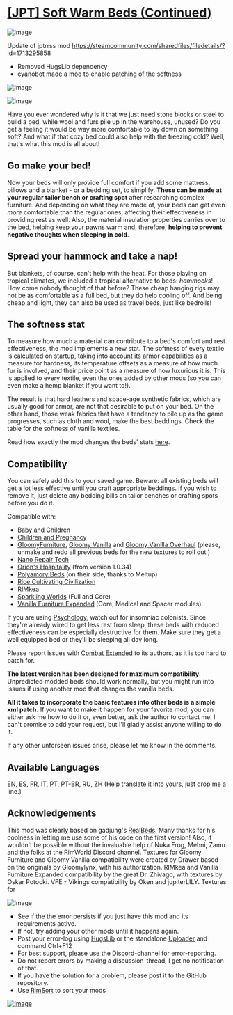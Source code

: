 # [[JPT] Soft Warm Beds (Continued)](https://steamcommunity.com/sharedfiles/filedetails/?id=3006469889)

![Image](https://i.imgur.com/buuPQel.png)

Update of jptrrss mod https://steamcommunity.com/sharedfiles/filedetails/?id=1713295858

- Removed HugsLib dependency
- cyanobot made a [mod](https://steamcommunity.com/sharedfiles/filedetails/?id=3211326812) to enable patching of the softness

![Image](https://i.imgur.com/pufA0kM.png)
	
![Image](https://i.imgur.com/Z4GOv8H.png)

Have you ever wondered why is it that we just need stone blocks or steel to build a bed, while wool and furs pile up in the warehouse, unused? Do you get a feeling it would be way more comfortable to lay down on something soft? And what if that cozy bed could also help with the freezing cold? Well, that's what this mod is all about!

## Go **make your bed**!

Now your beds will only provide full comfort if you add some mattress, pillows and a blanket - or a bedding set, to simplify. **These can be made at your regular tailor bench or crafting spot** after researching complex furniture. And depending on what they are made of, your beds can get even *more* comfortable than the regular ones, affecting their effectiveness in providing rest as well. Also, the material insulation properties carries over to the bed, helping keep your pawns warm and, therefore, **helping to prevent negative thoughts when sleeping in cold**.

## Spread your **hammock** and take a nap!

But blankets, of course, can't help with the heat. For those playing on tropical climates, we included a tropical alternative to beds: *hammocks*! How come nobody thought of that before? These cheap hanging rigs may not be as comfortable as a full bed, but they do help cooling off. And being cheap and light, they can also be used as travel beds, just like bedrolls!

## The **softness** stat

To measure how much a material can contribute to a bed's comfort and rest effectiveness, the mod implements a new stat. The softness of every textile is calculated on startup, taking into account its armor capabilities as a measure for hardness, its temperature offsets as a measure of how much fur is involved, and their price point as a measure of how luxurious it is. This is applied to every textile, even the ones added by other mods (so you can even make a hemp blanket if you want to!).

The result is that hard leathers and space-age synthetic fabrics, which are usually good for armor, are not that desirable to put on your bed. On the other hand, those weak fabrics that have a tendency to pile up as the game progresses, such as cloth and wool, make the best beddings. Check the table for the softness of vanilla textiles.

Read how exactly the mod changes the beds' stats [here](https://github.com/jptrrs/SoftWarmBeds#first-all-beds-get-more-complicated).


## Compatibility

You can safely add this to your saved game. Beware: all existing beds will get a lot less effective until you craft appropriate beddings. If you wish to remove it, just delete any bedding bills on tailor benches or crafting spots before you do it.

Compatible with:


- [Baby and Children](steamcommunity.com/sharedfiles/filedetails/?id=1641239442)
- [Children and Pregnancy](steamcommunity.com/sharedfiles/filedetails/?id=2077704445)
- [GloomyFurniture](steamcommunity.com/sharedfiles/filedetails/?id=1558635181), [Gloomy Vanilla](steamcommunity.com/sharedfiles/filedetails/?id=1697864590) and [Gloomy Vanilla Overhaul](steamcommunity.com/sharedfiles/filedetails/?id=1883678698) (please, unmake and redo all previous beds for the new textures to roll out.)
- [Nano Repair Tech](steamcommunity.com/sharedfiles/filedetails/?id=1447372624)
- [Orion's Hospitality](steamcommunity.com/sharedfiles/filedetails/?id=753498552) (from version 1.0.34)
- [Polyamory Beds](steamcommunity.com/sharedfiles/filedetails/?id=2008138191) (on their side, thanks to Meltup)
- [Rice Cultivating Civilization](steamcommunity.com/sharedfiles/filedetails/?id=1610302046)
- [RIMkea](steamcommunity.com/sharedfiles/filedetails/?id=769201959) 
- [Sparkling Worlds](steamcommunity.com/sharedfiles/filedetails/?id=1123043922) (Full and Core) 
- [Vanilla Furniture Expanded](steamcommunity.com/sharedfiles/filedetails/?id=1718190143) (Core, Medical and Spacer modules).



If you are using [Psychology](steamcommunity.com/sharedfiles/filedetails/?id=1552507180), watch out for insomniac colonists. Since they're already wired to get less rest from sleep, these beds with reduced effectiveness can be especially destructive for them. Make sure they get a well equipped bed or they'll be sleeping all day long.

Please report issues with [Combat Extended](steamcommunity.com/sharedfiles/filedetails/?id=1631756268) to its authors, as it is too hard to patch for.

**The latest version has been designed for maximum compatibility**. Unpredicted modded beds should work normally, but you might run into issues if using another mod that changes the vanilla beds.

**All it takes to incorporate the basic features into other beds is a simple xml patch.** If you want to make it happen for your favorite mod, you can either ask me how to do it or, even better, ask the author to contact me. I can't promise to add your request, but I'll gladly assist anyone willing to do it.

If any other unforseen issues arise, please let me know in the comments.

## Available Languages

EN, ES, FR, IT, PT, PT-BR, RU, ZH
(Help translate it into yours, just drop me a line.)

## Acknowledgements

This mod was clearly based on gadjung's [RealBeds](steamcommunity.com/sharedfiles/filedetails/?id=1416581883). Many thanks for his coolness in letting me use some of his code on the first version! Also, it wouldn't be possible without the invaluable help of Nuka Frog, Mehni, Zamu and the folks at the RimWorld Discord channel.
Textures for Gloomy Furniture and Gloomy Vanilla compatibility were created by Drawer based on the originals by Gloomylynx, with his authorization. RIMkea and Vanilla Furniture Expanded compatibility by the great Dr. Zhivago, with textures by Oskar Potocki. VFE - Vikings compatibility by Oken and jupiterLILY. Textures for 

![Image](https://i.imgur.com/PwoNOj4.png)



-  See if the the error persists if you just have this mod and its requirements active.
-  If not, try adding your other mods until it happens again.
-  Post your error-log using [HugsLib](https://steamcommunity.com/workshop/filedetails/?id=818773962) or the standalone [Uploader](https://steamcommunity.com/sharedfiles/filedetails/?id=2873415404) and command Ctrl+F12
-  For best support, please use the Discord-channel for error-reporting.
-  Do not report errors by making a discussion-thread, I get no notification of that.
-  If you have the solution for a problem, please post it to the GitHub repository.
-  Use [RimSort](https://github.com/RimSort/RimSort/releases/latest) to sort your mods



[![Image](https://img.shields.io/github/v/release/emipa606/JPTSoftWarmBeds?label=latest%20version&style=plastic&color=9f1111&labelColor=black)](https://steamcommunity.com/sharedfiles/filedetails/changelog/3006469889)
